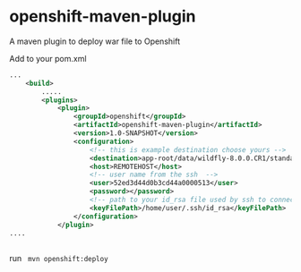 openshift-maven-plugin
======================

A maven plugin to deploy war file to Openshift

Add to your pom.xml

```xml
...
    <build>
        .....
        <plugins>
            <plugin>
                <groupId>openshift</groupId>
                <artifactId>openshift-maven-plugin</artifactId>
                <version>1.0-SNAPSHOT</version>
                <configuration>
                    <!-- this is example destination choose yours -->
                    <destination>app-root/data/wildfly-8.0.0.CR1/standalone/deployments/</destination>
                    <host>REMOTEHOST</host>
                    <!-- user name from the ssh  -->
                    <user>52ed3d44d0b3cd44a0000513</user>
                    <password></password>
                    <!-- path to your id_rsa file used by ssh to connect to openshift -->
                    <keyFilePath>/home/user/.ssh/id_rsa</keyFilePath>
                </configuration>
            </plugin>
....            
        
```
run 
<code>
mvn openshift:deploy
</code>
